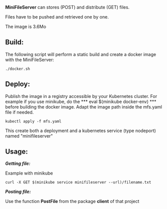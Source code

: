 **MiniFileServer** can stores (POST) and distribute (GET) files.

Files have to be pushed and retrieved one by one.

The image is 3.6Mo

Build:
------

The following script will perform a static build and create a docker image with the MiniFileServer:
```
./docker.sh
```

Deploy:
-------
Publish the image in a registry accessible by your Kubernetes cluster.
For example if you use minikube, do the *** eval $(minikube docker-env) *** before building the docker image.
Adapt the image path inside the mfs.yaml file if needed. 

```
kubectl apply -f mfs.yaml
```

This create both a deployment and a kubernetes service (type nodeport) named "minifileserver"

Usage:
------

***Getting file:***

Example with minikube
```
curl -X GET $(minikube service minifileserver --url)/filename.txt
```

***Posting file:***

Use the function **PostFile** from the package **client** of that project
